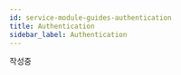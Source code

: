 ```yaml
---
id: service-module-guides-authentication
title: Authentication
sidebar_label: Authentication
---
```

작성중